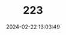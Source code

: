 ---
title: "223"
category: "Acipenser fulvescens"
draft: false
date: 2024-02-22 13:03:49
languages:
  French: ["Esturgeon jaune"]
  Spanish; Castilian: ["Esturión Lacustre"]
  English: ["Lake Sturgeon"]
---